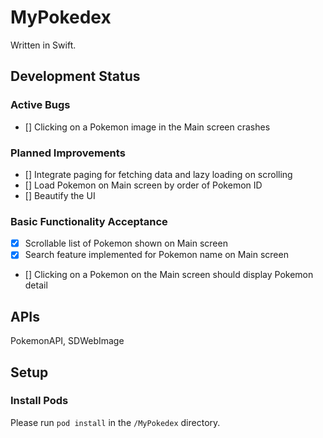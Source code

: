 # MyPokedex
Written in Swift.
## Development Status
### Active Bugs
- [] Clicking on a Pokemon image in the Main screen crashes 
### Planned Improvements
- [] Integrate paging for fetching data and lazy loading on scrolling
- [] Load Pokemon on Main screen by order of Pokemon ID
- [] Beautify the UI 
### Basic Functionality Acceptance
- [x] Scrollable list of Pokemon shown on Main screen
- [x] Search feature implemented for Pokemon name on Main screen
- [] Clicking on a Pokemon on the Main screen should display Pokemon detail
## APIs
PokemonAPI, SDWebImage
## Setup
### Install Pods
Please run ```pod install``` in the ```/MyPokedex``` directory.
